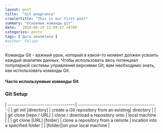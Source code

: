 ```yaml
---
layout: post
title:  "Git шпаргалка"
crawlertitle: "This is our first post"
summary: "Основные команды git"
date:   2020-06-19 23:09:47 +0700
categories: posts
tags: ['Дата аналитика']
#author: Felipe
---
```




Команды Git - важный урок, который в какой-то момент должен усвоить каждый аналитик данных. Чтобы использовать весь потенциал популярной системы управления версиями Git, вам необходимо знать, как использовать команды Git.

#### Часто используемые команды Git

### Git Setup

| ----------------------------------:| ----------------------------------------:|
| git init [directory]               |  create a Git repository from an existing|
directory                            |                                          |
| git clone [repo / URL]             |  clone / download a repository onto      |
local machine                        |                                          |
| git clone [URL] [folder]           |    clone a repository from a remote      |
location into a specified folder     |                                          |
[folder]|on your local machine       |


